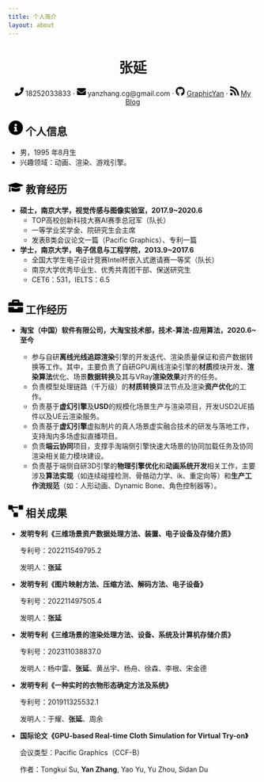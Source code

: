 ```yaml
---
title: 个人简介
layout: about
---
```


 <center>
     <h1>张延</h1>
     <div>
         <span>
             <img src="assets/phone-solid.svg" width="18px">
             18252033833
         </span>
         ·
         <span>
             <img src="assets/envelope-solid.svg" width="18px">
             yanzhang.cg@gmail.com
         </span>
         ·
         <span>
             <img src="assets/github-brands.svg" width="18px">
             <a href="https://github.com/GraphicYan">GraphicYan</a>
         </span>
         ·
         <span>
             <img src="assets/rss-solid.svg" width="18px">
             <a href="https://graphicyan.github.io/">My Blog</a>
         </span>
     </div>
 </center>


 ## <img src="assets/info-circle-solid.svg" width="30px"> 个人信息 

 - 男，1995 年8月生
 - 兴趣领域：动画、渲染、游戏引擎。

## <img src="assets/graduation-cap-solid.svg" width="30px"> 教育经历

- **硕士，南京大学，视觉传感与图像实验室，2017.9~2020.6**
  - TOP高校创新科技大赛AI赛季总冠军（队长）
  - 一等学业奖学金、院研究生会主席
  - 发表B类会议论文一篇（Pacific Graphics）、专利一篇
- **学士，南京大学，电子信息与工程学院，2013.9~2017.6**
  - 全国大学生电子设计竞赛Intel杯嵌入式邀请赛一等奖（队长）
  - 南京大学优秀毕业生、优秀共青团干部、保送研究生
  - CET6：531，IELTS：6.5

## <img src="assets/briefcase-solid.svg" width="30px"> 工作经历

- **淘宝（中国）软件有限公司，大淘宝技术部，技术-算法-应用算法，2020.6~至今**

  - 参与自研**离线光线追踪渲染**引擎的开发迭代、渲染质量保证和资产数据转换等工作。其中，主要负责了自研GPU离线渲染引擎的**材质**模块开发、**渲染算法**优化、场景**数据转换**及其与VRay**渲染效果**对齐的任务。
  - 负责模型处理链路（千万级）的**材质转换**算法节点及渲染**资产优化**的工作。
  - 负责基于**虚幻引擎**及**USD**的规模化场景生产与渲染项目，开发USD2UE插件以及UE云渲染服务。
  - 负责基于**虚幻引擎**虚拟制片的真人场景虚实融合技术的研发与落地工作，支持淘内多场虚拟直播项目。
  - 负责**端云协同**项目，支撑手淘端侧引擎快速大场景的协同加载任务及协同渲染相关能力模块建设。
  - 负责基于端侧自研3D引擎的**物理引擎优化**和**动画系统开发**相关工作，主要涉及**算法实现**（如连续碰撞检测、骨骼动力学、ik、重定向等）和**生产工作流规范**（如：人形动画、Dynamic Bone、角色控制器等）。
     

## <img src="assets/project-diagram-solid.svg" width="30px"> 相关成果

- **发明专利《三维场景资产数据处理方法、装置、电子设备及存储介质》**

  专利号：202211549795.2
  
  发明人：**张延**

- **发明专利《图片映射方法、压缩方法、解码方法、电子设备》**

  专利号：202211497505.4
  
  发明人：**张延**

- **发明专利《三维场景的渲染处理方法、设备、系统及计算机存储介质》**

  专利号：202311038837.0
  
  发明人：杨中雷、**张延**、黄丛宇、杨舟、徐森、李根、宋金德

- **发明专利《一种实时的衣物形态确定方法及系统》**

  专利号：201911325532.1
  
  发明人：于耀、**张延**、周余

- **国际论文《GPU-based Real-time Cloth Simulation for Virtual Try-on》**

  会议类型：Pacific Graphics（CCF-B）

  作者：Tongkui Su, **Yan Zhang**, Yao Yu, Yu Zhou, Sidan Du